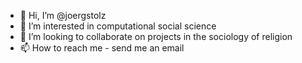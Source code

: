 - 👋 Hi, I’m @joergstolz
- 👀 I’m interested in computational social science
- 💞️ I’m looking to collaborate on projects in the sociology of religion
- 📫 How to reach me - send me an email

<!---
joergstolz/joergstolz is a ✨ special ✨ repository because its `README.md` (this file) appears on your GitHub profile.
You can click the Preview link to take a look at your changes.
--->
